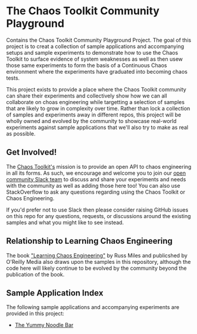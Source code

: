 # The Chaos Toolkit Community Playground

Contains the Chaos Toolkit Community Playground Project. The goal of this project is to creat a collection of sample applications and accompanying setups and sample experiments to demonstrate how to use the Chaos Toolkit to surface evidence of system weaknesses as well as then usew those same experiments to form the basis of a Continuous Chaos environment where the experiments have graduated into becoming chaos tests.

This project exists to provide a place where the Chaos Toolkit community can share their experiments and collectively show how we can all collaborate on choas engineering while targetting a selection of samples that are likely to grow in complexity over time. Rather than lock a collection of samples and experiments away in different repos, this project will be wholly owned and evolved by the community to showcase real-world experiments against sample applications that we'll also try to make as real as possible.

## Get Involved!

The [Chaos Toolkit's](https://chaostoolkit.org/) mission is to provide an open API to chaos engineering in all its forms. As such, we encourage and welcome you to join our [open community Slack team](https://join.chaostoolkit.org/) to discuss and share your experiments and needs with the community as well as adding those here too! You can also use StackOverflow to ask any questions regarding using the Chaos Toolkit or Chaos Engineering.

If you'd prefer not to use Slack then please consider raising GitHub issues on this repo for any questions, requests, or discussions around the existing samples and what you might like to see instead.

## Relationship to Learning Chaos Engineering

The book ["Learning Chaos Engineering"](http://shop.oreilly.com/product/0636920251897.do) by Russ Miles and publicshed by O'Reilly Media also draws upon the samples in this repository, although the code here will likely continue to be evolved by the community beyond the publication of the book.

## Sample Application Index

The following sample applications and accompanying experiments are provided in this project:

* [The Yummy Noodle Bar](yummynoodle/REAME.md)
